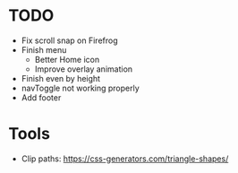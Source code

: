 # TODO

* Fix scroll snap on Firefrog
* Finish menu
  * Better Home icon
  * Improve overlay animation
* Finish even by height
* navToggle not working properly
* Add footer

# Tools
 * Clip paths: https://css-generators.com/triangle-shapes/
